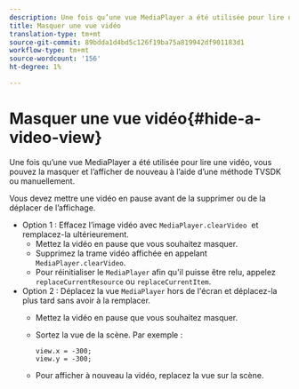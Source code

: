 ```yaml
---
description: Une fois qu’une vue MediaPlayer a été utilisée pour lire une vidéo, vous pouvez la masquer et l’afficher de nouveau à l’aide d’une méthode TVSDK ou manuellement.
title: Masquer une vue vidéo
translation-type: tm+mt
source-git-commit: 89bdda1d4bd5c126f19ba75a819942df901183d1
workflow-type: tm+mt
source-wordcount: '156'
ht-degree: 1%

---
```



# Masquer une vue vidéo{#hide-a-video-view}

Une fois qu’une vue MediaPlayer a été utilisée pour lire une vidéo, vous pouvez la masquer et l’afficher de nouveau à l’aide d’une méthode TVSDK ou manuellement.

Vous devez mettre une vidéo en pause avant de la supprimer ou de la déplacer de l’affichage.
* Option 1 : Effacez l’image vidéo avec `MediaPlayer.clearVideo` &#x200B; et remplacez-la ultérieurement.
   * Mettez la vidéo en pause que vous souhaitez masquer.
   * Supprimez la trame vidéo affichée en appelant `MediaPlayer.clearVideo`.
   * Pour réinitialiser le `MediaPlayer` afin qu&#39;il puisse être relu, appelez `replaceCurrentResource` ou `replaceCurrentItem`.
* Option 2 : Déplacez la vue `MediaPlayer` hors de l&#39;écran et déplacez-la plus tard sans avoir à la remplacer.
   * Mettez la vidéo en pause que vous souhaitez masquer.
   * Sortez la vue de la scène. Par exemple :

      ```
      view.x = -300; 
      view.y = -300;
      ```

   * Pour afficher à nouveau la vidéo, replacez la vue sur la scène.
